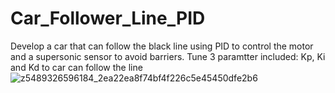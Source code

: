 # Car_Follower_Line_PID
Develop a car that can follow the black line using PID to control the motor and a supersonic sensor to avoid barriers.
Tune 3 paramtter included: Kp, Ki and Kd to car can follow the line
![z5489326596184_2ea22ea8f74bf4f226c5e45450dfe2b6](https://github.com/Honf03/Car_Follower_Line_PID/assets/105418313/2bb3802d-e74b-412a-a8a9-ed9e459d8731)
